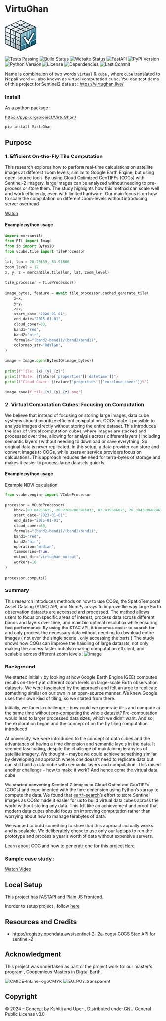 # VirtuGhan

<img src="./static/img/virtughan-logo.png" alt="VirtuGhan Logo" width="100" height="100"> 

![Tests Passing](https://img.shields.io/badge/tests-passing-brightgreen)
![Build Status](https://img.shields.io/github/actions/workflow/status/kshitijrajsharma/VirtuGhan/tests.yml?branch=master)
![Website Status](https://img.shields.io/website-up-down-green-red/https/virtughan.live)
![FastAPI](https://img.shields.io/badge/FastAPI-005571?style=flat&logo=fastapi)
![PyPI Version](https://img.shields.io/pypi/v/virtughan)
![Python Version](https://img.shields.io/pypi/pyversions/virtughan)
![License](https://img.shields.io/github/license/kshitijrajsharma/VirtuGhan)
![Dependencies](https://img.shields.io/librariesio/release/pypi/virtughan)
![Last Commit](https://img.shields.io/github/last-commit/kshitijrajsharma/VirtuGhan)

 Name is combination of two words `virtual` & `cube` , where `cube` translated to Nepali word `घन`,  also known as virtual computation cube. You can test demo of this project for Sentinel2 data at : https://virtughan.live/ 


### Install 

As a python package : 

https://pypi.org/project/VirtuGhan/ 

```bash
pip install VirtuGhan
```

## Purpose

### 1. Efficient On-the-Fly Tile Computation

This research explores how to perform real-time calculations on satellite images at different zoom levels, similar to Google Earth Engine, but using open-source tools. By using Cloud Optimized GeoTIFFs (COGs) with Sentinel-2 imagery, large images can be analyzed without needing to pre-process or store them. The study highlights how this method can scale well and work efficiently, even with limited hardware. Our main focus is on how to scale the computation on different zoom-levels without introducing server overhead 

[Watch](https://krschap.nyc3.cdn.digitaloceanspaces.com/ontheflydemo.gif)

#### Example python usage

```python
import mercantile
from PIL import Image
from io import BytesIO
from vcube.tile import TileProcessor

lat, lon = 28.28139, 83.91866
zoom_level = 12
x, y, z = mercantile.tile(lon, lat, zoom_level)

tile_processor = TileProcessor()

image_bytes, feature = await tile_processor.cached_generate_tile(
    x=x,
    y=y,
    z=z,
    start_date="2020-01-01",
    end_date="2025-01-01",
    cloud_cover=30,
    band1="red",
    band2="nir",
    formula="(band2-band1)/(band2+band1)",
    colormap_str="RdYlGn",
)

image = Image.open(BytesIO(image_bytes))

print(f"Tile: {x}_{y}_{z}")
print(f"Date: {feature['properties']['datetime']}")
print(f"Cloud Cover: {feature['properties']['eo:cloud_cover']}%")

image.save(f'tile_{x}_{y}_{z}.png')
```


### 2. Virtual Computation Cubes: Focusing on Computation 

We believe that instead of focusing on storing large images, data cube systems should prioritize efficient computation. COGs make it possible to analyze images directly without storing the entire dataset. This introduces the idea of virtual computation cubes, where images are stacked and processed over time, allowing for analysis across different layers ( including semantic layers ) without needing to download or save everything. So original data is never replicated. In this setup, a data provider can store and convert images to COGs, while users or service providers focus on calculations. This approach reduces the need for terra-bytes of storage and makes it easier to process large datasets quickly.

#### Example python usage

Example NDVI calculation 

```python
from vcube.engine import VCubeProcessor

processor = VCubeProcessor(
    bbox=[83.84765625, 28.22697003891833, 83.935546875, 28.304380682962773],
    start_date="2023-01-01",
    end_date="2025-01-01",
    cloud_cover=30,
    formula="(band2-band1)/(band2+band1)",
    band1="red",
    band2="nir",
    operation="median",
    timeseries=True,
    output_dir="virtughan_output",
    workers=16
)

processor.compute()
```




### Summary 

This research introduces methods on how to use COGs, the SpatioTemporal Asset Catalog (STAC) API, and NumPy arrays to improve the way large Earth observation datasets are accessed and processed. The method allows users to focus on specific areas of interest, process data across different bands and layers over time, and maintain optimal resolution while ensuring fast performance. By using the STAC API, it becomes easier to search for and only process the necessary data without needing to download entire images ( not even the single scene , only accessing the parts ) The study shows how COGs can improve the handling of large datasets, not only making  the access faster but also making computation efficient, and scalable across different zoom levels . 
![image](https://github.com/user-attachments/assets/e5741f6b-d6c2-4e47-a794-21c2244a7476)



### Background

We started initially by looking at how Google Earth Engine (GEE) computes results on-the-fly at different zoom levels on large-scale Earth observation datasets. We were fascinated by the approach and felt an urge to replicate something similar on our own in an open-source manner. We knew Google uses their own kind of tiling, so we started from there.

Initially, we faced a challenge – how could we generate tiles and compute at the same time without pre-computing the whole dataset? Pre-computation would lead to larger processed data sizes, which we didn’t want. And so, the exploration began and the concept of on the fly tiling computation introduced 

At university, we were introduced to the concept of data cubes and the advantages of having a time dimension and semantic layers in the data. It seemed fascinating, despite the challenge of maintaining terabytes of satellite imagery. We thought – maybe we could achieve something similar by developing an approach where one doesn’t need to replicate data but can still build a data cube with semantic layers and computation. This raised another challenge – how to make it work? And hence come the virtual data cube

We started converting Sentinel-2 images to Cloud Optimized GeoTIFFs (COGs) and experimented with the time dimension using Python’s xarray to compute the data. We found that [earth-search](https://github.com/Element84/earth-search)’s effort to store Sentinel images as COGs made it easier for us to build virtual data cubes across the world without storing any data. This felt like an achievement and proof that modern data cubes should focus on improving computation rather than worrying about how to manage terabytes of data.

We wanted to build something to show that this approach actually works and is scalable. We deliberately chose to use only our laptops to run the prototype and process a year’s worth of data without expensive servers.



Learn about COG and how to generate one for this project [Here](./docs/cog.md)


### Sample case study : 
[Watch Video](https://krschap.nyc3.cdn.digitaloceanspaces.com/virtughan.MP4)
 

## Local Setup 

This project has FASTAPI and Plain JS Frontend.

Inorder to setup project , follow [here](./docs/install.md)

## Resources and Credits 

- https://registry.opendata.aws/sentinel-2-l2a-cogs/ COGS Stac API for sentinel-2


## Acknowledgment

This project was undertaken as part of the project work for our master's program , Coopernicus Masters in Digital Earth. 

<p align="left">
  <img src="https://github.com/user-attachments/assets/2f0555f8-67c3-49da-a0e8-037bdfd4ce10" alt="CMIDE-InLine-logoCMYK" style="width:200px;"/>
  <img src="https://github.com/user-attachments/assets/e553c675-f8e5-440a-b50f-625d0ce4f0c9" alt="EU_POS_transparent" style="width:200px;"/>
</p>

## Copyright 

© 2024 – Concept by Kshitij and Upen , Distributed under GNU General Public License v3.0 

